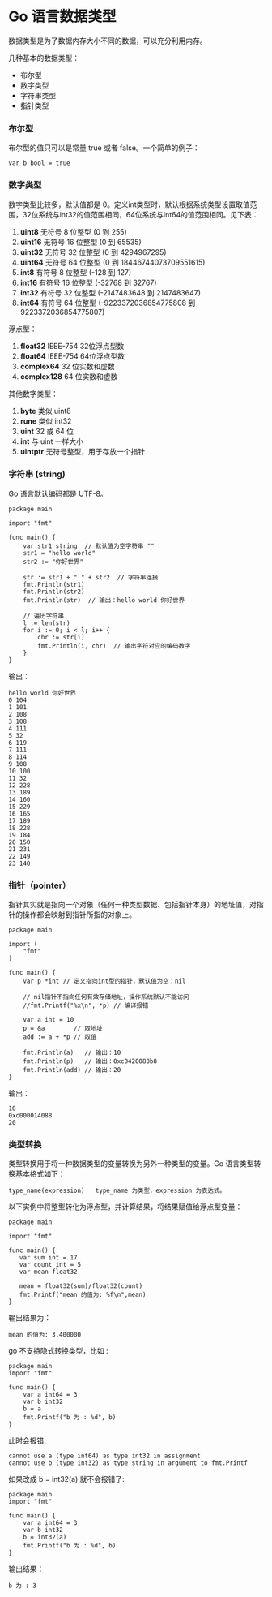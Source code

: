 # Go 语言数据类型
数据类型是为了数据内存大小不同的数据，可以充分利用内存。

几种基本的数据类型：
- 布尔型
- 数字类型
- 字符串类型  
- 指针类型

### 布尔型 

布尔型的值只可以是常量 true 或者 false。一个简单的例子：
```
var b bool = true
```
### 数字类型 

数字类型比较多，默认值都是 0。定义int类型时，默认根据系统类型设置取值范围，32位系统与int32的值范围相同，64位系统与int64的值范围相同。见下表：
1. **uint8** 无符号 8 位整型 (0 到 255)
2. **uint16** 无符号 16 位整型 (0 到 65535)
3. **uint32** 无符号 32 位整型 (0 到 4294967295)
4. **uint64** 无符号 64 位整型 (0 到 18446744073709551615)
5. **int8** 有符号 8 位整型 (-128 到 127)
6. **int16** 有符号 16 位整型 (-32768 到 32767)
7. **int32** 有符号 32 位整型 (-2147483648 到 2147483647)
8. **int64** 有符号 64 位整型 (-9223372036854775808 到 9223372036854775807)  

浮点型： 
1. 	**float32** IEEE-754 32位浮点型数
2. 	**float64** IEEE-754 64位浮点型数
3.  **complex64** 32 位实数和虚数
4.  **complex128** 64 位实数和虚数  

其他数字类型：
1. 	**byte** 类似 uint8
2. 	**rune** 类似 int32
3. 	**uint** 32 或 64 位
4. 	**int**  与 uint 一样大小
5. 	**uintptr** 无符号整型，用于存放一个指针  


### 字符串 (string)	
Go 语言默认编码都是 UTF-8。

```
package main

import "fmt"

func main() {
    var str1 string  // 默认值为空字符串 ""
    str1 = "hello world"
    str2 := "你好世界"

    str := str1 + " " + str2  // 字符串连接
    fmt.Println(str1)
    fmt.Println(str2)
    fmt.Println(str)  // 输出：hello world 你好世界

    // 遍历字符串
    l := len(str)
    for i := 0; i < l; i++ {
        chr := str[i]
        fmt.Println(i, chr)  // 输出字符对应的编码数字
    }
}
```
输出：

```
hello world 你好世界
0 104
1 101
2 108
3 108
4 111
5 32
6 119
7 111
8 114
9 108
10 100
11 32
12 228
13 189
14 160
15 229
16 165
17 189
18 228
19 184
20 150
21 231
22 149
23 140
```


### 指针（pointer）
指针其实就是指向一个对象（任何一种类型数据、包括指针本身）的地址值，对指针的操作都会映射到指针所指的对象上。

```
package main

import (
    "fmt"
)

func main() {
    var p *int // 定义指向int型的指针，默认值为空：nil

    // nil指针不指向任何有效存储地址，操作系统默认不能访问
    //fmt.Printf("%x\n", *p) // 编译报错

    var a int = 10
    p = &a        // 取地址
    add := a + *p // 取值

    fmt.Println(a)   // 输出：10
    fmt.Println(p)   // 输出：0xc0420080b8
    fmt.Println(add) // 输出：20
}
```
输出：

```
10
0xc000014088
20
```

### 类型转换

类型转换用于将一种数据类型的变量转换为另外一种类型的变量。Go 语言类型转换基本格式如下：

```
type_name(expression)   type_name 为类型，expression 为表达式。
```
以下实例中将整型转化为浮点型，并计算结果，将结果赋值给浮点型变量：

```
package main

import "fmt"

func main() {
   var sum int = 17
   var count int = 5
   var mean float32
   
   mean = float32(sum)/float32(count)
   fmt.Printf("mean 的值为: %f\n",mean)
}
```

输出结果为：

```
mean 的值为: 3.400000
```

go 不支持隐式转换类型，比如 :

```
package main
import "fmt"

func main() {  
    var a int64 = 3
    var b int32
    b = a
    fmt.Printf("b 为 : %d", b)
}
```
此时会报错:

```
cannot use a (type int64) as type int32 in assignment
cannot use b (type int32) as type string in argument to fmt.Printf
```
如果改成 b = int32(a) 就不会报错了:
```
package main
import "fmt"

func main() {  
    var a int64 = 3
    var b int32
    b = int32(a)
    fmt.Printf("b 为 : %d", b)
}
```
输出结果：

```
b 为 : 3
```







